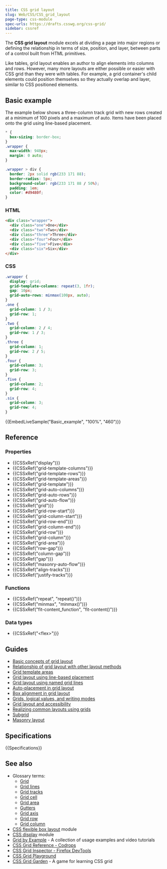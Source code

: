 ```yaml
---
title: CSS grid layout
slug: Web/CSS/CSS_grid_layout
page-type: css-module
spec-urls: https://drafts.csswg.org/css-grid/
sidebar: cssref
---
```



The **CSS grid layout** module excels at dividing a page into major regions or defining the relationship in terms of size, position, and layer, between parts of a control built from HTML primitives.

Like tables, grid layout enables an author to align elements into columns and rows. However, many more layouts are either possible or easier with CSS grid than they were with tables. For example, a grid container's child elements could position themselves so they actually overlap and layer, similar to CSS positioned elements.

## Basic example

The example below shows a three-column track grid with new rows created at a minimum of 100 pixels and a maximum of auto. Items have been placed onto the grid using line-based placement.

```css hidden
* {
  box-sizing: border-box;
}
.wrapper {
  max-width: 940px;
  margin: 0 auto;
}

.wrapper > div {
  border: 2px solid rgb(233 171 88);
  border-radius: 5px;
  background-color: rgb(233 171 88 / 50%);
  padding: 1em;
  color: #d9480f;
}
```

### HTML

```html
<div class="wrapper">
  <div class="one">One</div>
  <div class="two">Two</div>
  <div class="three">Three</div>
  <div class="four">Four</div>
  <div class="five">Five</div>
  <div class="six">Six</div>
</div>
```

### CSS

```css
.wrapper {
  display: grid;
  grid-template-columns: repeat(3, 1fr);
  gap: 10px;
  grid-auto-rows: minmax(100px, auto);
}
.one {
  grid-column: 1 / 3;
  grid-row: 1;
}
.two {
  grid-column: 2 / 4;
  grid-row: 1 / 3;
}
.three {
  grid-column: 1;
  grid-row: 2 / 5;
}
.four {
  grid-column: 3;
  grid-row: 3;
}
.five {
  grid-column: 2;
  grid-row: 4;
}
.six {
  grid-column: 3;
  grid-row: 4;
}
```

{{EmbedLiveSample("Basic_example", "100%", "460")}}

## Reference

### Properties

- {{CSSxRef("display")}}
- {{CSSxRef("grid-template-columns")}}
- {{CSSxRef("grid-template-rows")}}
- {{CSSxRef("grid-template-areas")}}
- {{CSSxRef("grid-template")}}
- {{CSSxRef("grid-auto-columns")}}
- {{CSSxRef("grid-auto-rows")}}
- {{CSSxRef("grid-auto-flow")}}
- {{CSSxRef("grid")}}
- {{CSSxRef("grid-row-start")}}
- {{CSSxRef("grid-column-start")}}
- {{CSSxRef("grid-row-end")}}
- {{CSSxRef("grid-column-end")}}
- {{CSSxRef("grid-row")}}
- {{CSSxRef("grid-column")}}
- {{CSSxRef("grid-area")}}
- {{CSSxRef("row-gap")}}
- {{CSSxRef("column-gap")}}
- {{CSSxRef("gap")}}
- {{CSSxRef("masonry-auto-flow")}}
- {{CSSxRef("align-tracks")}}
- {{CSSxRef("justify-tracks")}}

### Functions

- {{CSSxRef("repeat", "repeat()")}}
- {{CSSxRef("minmax", "minmax()")}}
- {{CSSxRef("fit-content_function", "fit-content()")}}

### Data types

- {{CSSxRef("&lt;flex&gt;")}}

## Guides

- [Basic concepts of grid layout](/en-US/docs/Web/CSS/CSS_grid_layout/Basic_concepts_of_grid_layout)
- [Relationship of grid layout with other layout methods](/en-US/docs/Web/CSS/CSS_grid_layout/Relationship_of_grid_layout_with_other_layout_methods)
- [Grid template areas](/en-US/docs/Web/CSS/CSS_grid_layout/Grid_template_areas)
- [Grid layout using line-based placement](/en-US/docs/Web/CSS/CSS_grid_layout/Grid_layout_using_line-based_placement)
- [Grid layout using named grid lines](/en-US/docs/Web/CSS/CSS_grid_layout/Grid_layout_using_named_grid_lines)
- [Auto-placement in grid layout](/en-US/docs/Web/CSS/CSS_grid_layout/Auto-placement_in_grid_layout)
- [Box alignment in grid layout](/en-US/docs/Web/CSS/CSS_grid_layout/Box_alignment_in_grid_layout)
- [Grids, logical values, and writing modes](/en-US/docs/Web/CSS/CSS_grid_layout/Grids_logical_values_and_writing_modes)
- [Grid layout and accessibility](/en-US/docs/Web/CSS/CSS_grid_layout/Grid_layout_and_accessibility)
- [Realizing common layouts using grids](/en-US/docs/Web/CSS/CSS_grid_layout/Realizing_common_layouts_using_grids)
- [Subgrid](/en-US/docs/Web/CSS/CSS_grid_layout/Subgrid)
- [Masonry layout](/en-US/docs/Web/CSS/CSS_grid_layout/Masonry_layout)

## Specifications

{{Specifications}}

## See also

- Glossary terms:
  - [Grid](/en-US/docs/Glossary/Grid)
  - [Grid lines](/en-US/docs/Glossary/Grid_Lines)
  - [Grid tracks](/en-US/docs/Glossary/Grid_Tracks)
  - [Grid cell](/en-US/docs/Glossary/Grid_Cell)
  - [Grid area](/en-US/docs/Glossary/Grid_Areas)
  - [Gutters](/en-US/docs/Glossary/Gutters)
  - [Grid axis](/en-US/docs/Glossary/Grid_Axis)
  - [Grid row](/en-US/docs/Glossary/Grid_Row)
  - [Grid column](/en-US/docs/Glossary/Grid_Column)
- [CSS flexible box layout](/en-US/docs/Web/CSS/CSS_flexible_box_layout) module
- [CSS display](/en-US/docs/Web/CSS/CSS_display) module
- [Grid by Example](https://gridbyexample.com/) - A collection of usage examples and video tutorials
- [CSS Grid Reference - Codrops](https://tympanus.net/codrops/css_reference/grid/)
- [CSS Grid Inspector - Firefox DevTools](https://firefox-source-docs.mozilla.org/devtools-user/page_inspector/how_to/examine_grid_layouts/index.html)
- [CSS Grid Playground](https://mozilladevelopers.github.io/playground/css-grid/)
- [CSS Grid Garden](https://cssgridgarden.com) - A game for learning CSS grid
